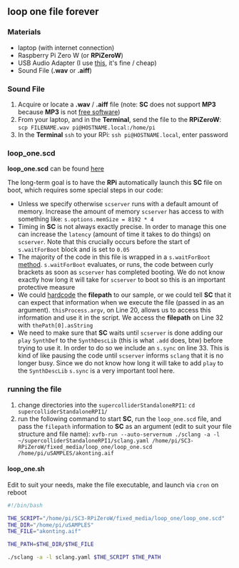## loop one file forever

### Materials
* laptop (with internet connection)
* Raspberry Pi Zero W (or **RPiZeroW**)
* USB Audio Adapter (I use [this](https://www.adafruit.com/product/1475), it's fine / cheap)
* Sound File (**.wav** or **.aiff**)


### Sound File

1. Acquire or locate a **.wav** / **.aiff** file (note: **SC** does not support **MP3** because **MP3** is not [free software](https://en.wikipedia.org/wiki/Free_software))
2. From your laptop, and in the **Terminal**, send the file to the **RPiZeroW**: `scp FILENAME.wav pi@HOSTNAME.local:/home/pi`
3. In the **Terminal** `ssh` to your RPi: `ssh pi@HOSTNAME.local`, enter password


### loop_one.scd

**loop_one.scd** can be found [here](https://github.com/caseyanderson/SC3-RPiZeroW/blob/master/fixed_media/loop_one/loop_one.scd)

The long-term goal is to have the **RPi** automatically launch this **SC** file on boot, which requires some special steps in our code:
* Unless we specify otherwise `scserver` runs with a default amount of memory. Increase the amount of memory `scserver` has access to with something like: `s.options.memSize = 8192 * 4`
* Timing in **SC** is not always exactly precise. In order to manage this one can increase the `latency` (amount of time it takes to do things) on `scserver`. Note that this crucially occurs before the start of `s.waitForBoot` block and is set to `0.05`
* The majority of the code in this file is wrapped in a `s.waitForBoot` [method](https://en.wikipedia.org/wiki/Method_(computer_programming)). `s.waitForBoot` evaluates, or runs, the code between curly brackets as soon as `scserver` has completed booting. We do not know exactly how long it will take for `scserver` to boot so this is an important protective measure
* We could [hardcode](https://en.wikipedia.org/wiki/Hard_coding) the **filepath** to our sample, or we could tell **SC** that it can expect that information when we execute the file (passed in as an argument). `thisProcess.argv`, on Line 20, allows us to access this information and use it in the script. We access the **filepath** on Line 32 with `thePath[0].asString`
* We need to make sure that **SC** waits until `scserver` is done adding our `play` `SynthDef` to the `SynthDescLib` (this is what `.add` does, btw) before trying to use it. In order to do so we include an `s.sync` on line 33. This is kind of like pausing the code until  `scserver` informs `sclang` that it is no longer busy. Since we do not know how long it will take to add `play` to the `SynthDescLib` `s.sync` is a very important tool here.


### running the file

1. change directories into the `supercolliderStandaloneRPI1`: `cd supercolliderStandaloneRPI1/`
2. run the following command to start **SC**, run the `loop_one.scd` file, and pass the `filepath` information to **SC** as an argument (edit to suit your file structure and file name): `xvfb-run --auto-servernum ./sclang -a -l ~/supercolliderStandaloneRPI1/sclang.yaml /home/pi/SC3-RPiZeroW/fixed_media/loop_one/loop_one.scd /home/pi/uSAMPLES/akonting.aif`


#### loop_one.sh

Edit to suit your needs, make the file executable, and launch via `cron` on reboot

```sh
#!/bin/bash

THE_SCRIPT="/home/pi/SC3-RPiZeroW/fixed_media/loop_one/loop_one.scd"
THE_DIR="/home/pi/uSAMPLES"
THE_FILE="akonting.aif"

THE_PATH=$THE_DIR/$THE_FILE

./sclang -a -l sclang.yaml $THE_SCRIPT $THE_PATH

```
